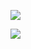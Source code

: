 [![](https://github-readme-stats.vercel.app/api?username=bootsareme&show_icons=true&theme=tokyonight)](https://github.com/VJZ-Corp)

[![](https://github-readme-stats.vercel.app/api/top-langs/?username=bootsareme&show_icons=true&theme=tokyonight)](https://github.com/VJZ-Corp)
